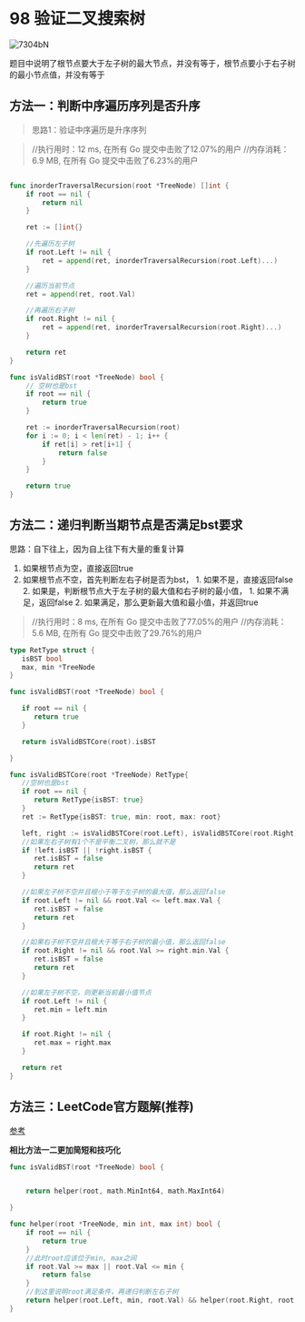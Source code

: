 # 98 验证二叉搜索树

![7304bN](https://cdn.jsdelivr.net/gh/sivanWu0222/ImageHosting@master/uPic/7304bN.png)

题目中说明了根节点要大于左子树的最大节点，并没有等于，根节点要小于右子树的最小节点值，并没有等于

## 方法一：判断中序遍历序列是否升序


> 思路1：验证中序遍历是升序序列

> //执行用时：12 ms, 在所有 Go 提交中击败了12.07%的用户
> 		//内存消耗：6.9 MB, 在所有 Go 提交中击败了6.23%的用户

```go

func inorderTraversalRecursion(root *TreeNode) []int {
	if root == nil {
		return nil
	}

	ret := []int{}

	//先遍历左子树
	if root.Left != nil {
		ret = append(ret, inorderTraversalRecursion(root.Left)...)
	}

	//遍历当前节点
	ret = append(ret, root.Val)

	//再遍历右子树
	if root.Right != nil {
		ret = append(ret, inorderTraversalRecursion(root.Right)...)
	}

	return ret
}

func isValidBST(root *TreeNode) bool {
	// 空树也是bst
	if root == nil {
		return true
	}

	ret := inorderTraversalRecursion(root)
	for i := 0; i < len(ret) - 1; i++ {
		if ret[i] > ret[i+1] {
			return false
		}
	}

	return true
}
```

## 方法二：递归判断当期节点是否满足bst要求


思路：自下往上，因为自上往下有大量的重复计算
1. 如果根节点为空，直接返回true
2. 如果根节点不空，首先判断左右子树是否为bst，
          1. 如果不是，直接返回false
          2. 如果是，判断根节点大于左子树的最大值和右子树的最小值，
                1. 如果不满足，返回false
                2. 如果满足，那么更新最大值和最小值，并返回true

> //执行用时：8 ms, 在所有 Go 提交中击败了77.05%的用户
		//内存消耗：5.6 MB, 在所有 Go 提交中击败了29.76%的用户

```go
type RetType struct {
   isBST bool
   max, min *TreeNode
}

func isValidBST(root *TreeNode) bool {

   if root == nil {
      return true
   }

   return isValidBSTCore(root).isBST

}

func isValidBSTCore(root *TreeNode) RetType{
   //空树也是bst
   if root == nil {
      return RetType{isBST: true}
   }
   ret := RetType{isBST: true, min: root, max: root}

   left, right := isValidBSTCore(root.Left), isValidBSTCore(root.Right)
   //如果左右子树有1个不是平衡二叉树，那么就不是
   if !left.isBST || !right.isBST {
      ret.isBST = false
      return ret
   }

   //如果左子树不空并且根小于等于左子树的最大值，那么返回false
   if root.Left != nil && root.Val <= left.max.Val {
      ret.isBST = false
      return ret
   }

   //如果右子树不空并且根大于等于右子树的最小值，那么返回false
   if root.Right != nil && root.Val >= right.min.Val {
      ret.isBST = false
      return ret
   }

   //如果左子树不空，则更新当前最小值节点
   if root.Left != nil {
      ret.min = left.min
   }

   if root.Right != nil {
      ret.max = right.max
   }

   return ret
}
```

## 方法三：LeetCode官方题解(推荐)

[参考](https://leetcode-cn.com/problems/validate-binary-search-tree/solution/yan-zheng-er-cha-sou-suo-shu-by-leetcode-solution/)

**相比方法一二更加简短和技巧化**

```go
func isValidBST(root *TreeNode) bool {


	return helper(root, math.MinInt64, math.MaxInt64)

}

func helper(root *TreeNode, min int, max int) bool {
	if root == nil {
		return true
	}
	//此时root应该位于min, max之间
	if root.Val >= max || root.Val <= min {
		return false
	}
	//到这里说明root满足条件，再递归判断左右子树
	return helper(root.Left, min, root.Val) && helper(root.Right, root.Val, max)
}
```

